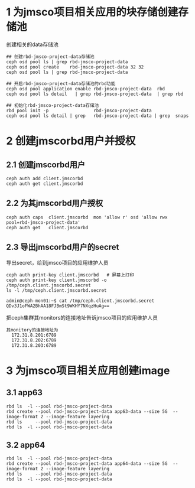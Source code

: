 # 1 为jmsco项目相关应用的块存储创建存储池
创建相关的data存储池
```
## 创建rbd-jmsco-project-data存储池
ceph osd pool ls | grep rbd-jmsco-project-data
ceph osd pool create    rbd-jmsco-project-data 32 32
ceph osd pool ls | grep rbd-jmsco-project-data 

## 开启rbd-jmsco-project-data存储池的rbd功能
ceph osd pool application enable rbd-jmsco-project-data  rbd
ceph osd pool ls detail   | grep rbd-jmsco-project-data  | grep rbd

## 初始化rbd-jmsco-project-data存储池
rbd pool init -p                 rbd-jmsco-project-data
ceph osd pool ls detail | grep   rbd-jmsco-project-data | grep  snaps
```

# 2 创建jmscorbd用户并授权
## 2.1 创建jmscorbd用户
```
ceph auth add client.jmscorbd
ceph auth get client.jmscorbd
```

## 2.2 为其jmscorbd用户授权
```
ceph auth caps  client.jmscorbd  mon 'allow r' osd 'allow rwx pool=rbd-jmsco-project-data'
ceph auth get   client.jmscorbd
```

## 2.3 导出jmscorbd用户的secret
导出secret，给到jmsco项目的应用维护人员
```
ceph auth print-key client.jmscorbd   # 屏幕上打印
ceph auth print-key client.jmscorbd -o /tmp/ceph.client.jmscorbd.secret
ls -l /tmp/ceph.client.jmscorbd.secret

admin@ceph-mon01:~$ cat /tmp/ceph.client.jmscorbd.secret
QDv3J1oFWA2BhAA18FJBmSt9WKHY7NXqzHuAg==
```

把ceph集群其monitors的连接地址告诉jmsco项目的应用维护人员
```
其monitory的连接地址为
  172.31.8.201:6789
  172.31.8.202:6789
  172.31.8.203:6789
```

# 3 为jmsco项目相关应用创建image
## 3.1 app63
```
rbd ls  -l --pool rbd-jmsco-project-data
rbd create --pool rbd-jmsco-project-data app63-data --size 5G  --image-format 2 --image-feature layering
rbd ls     --pool rbd-jmsco-project-data
rbd ls  -l --pool rbd-jmsco-project-data
```

## 3.2 app64
```
rbd ls  -l --pool rbd-jmsco-project-data
rbd create --pool rbd-jmsco-project-data app64-data --size 5G  --image-format 2 --image-feature layering
rbd ls     --pool rbd-jmsco-project-data
rbd ls  -l --pool rbd-jmsco-project-data
```
